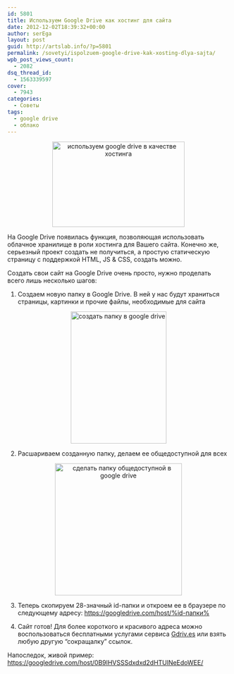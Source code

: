 ```yaml
---
id: 5801
title: Используем Google Drive как хостинг для сайта
date: 2012-12-02T18:39:32+00:00
author: serEga
layout: post
guid: http://artslab.info/?p=5801
permalink: /sovetyi/ispolzuem-google-drive-kak-xosting-dlya-sajta/
wpb_post_views_count:
  - 2082
dsq_thread_id:
  - 1563339597
cover:
  - 7943
categories:
  - Советы
tags:
  - google drive
  - облако
---
```

<center>
  <a href="http://googledrive.com/host/0B9lHVSSSdxdxd0hjdUdmRzY3Tjg/google_drive_kak_hosting.jpg"><img src="http://googledrive.com/host/0B9lHVSSSdxdxd0hjdUdmRzY3Tjg/google_drive_kak_hosting-300x194.jpg" alt="используем google drive в качестве хостинга" title="google_drive_kak_hosting" width="300" height="194" class="aligncenter size-medium wp-image-5802" srcset="http://googledrive.com/host/0B9lHVSSSdxdxd0hjdUdmRzY3Tjg/google_drive_kak_hosting-300x194.jpg 300w, http://googledrive.com/host/0B9lHVSSSdxdxd0hjdUdmRzY3Tjg/google_drive_kak_hosting.jpg 650w" sizes="(max-width: 300px) 100vw, 300px" /></a>
</center>

На Google Drive появилась функция, позволяющая использовать облачное хранилище в роли хостинга для Вашего сайта. Конечно же, серьезный проект создать не получиться, а простую статическую страницу с поддержкой HTML, JS & CSS, создать можно.

Создать свои сайт на Google Drive очень просто, нужно проделать всего лишь несколько шагов:

<!--more-->

1. Создаем новую папку в Google Drive. В ней у нас будут храниться страницы, картинки и прочие файлы, необходимые для сайта

<center>
  <a href="http://googledrive.com/host/0B9lHVSSSdxdxd0hjdUdmRzY3Tjg/sozdat_papku_v_drive.jpeg"><img src="http://googledrive.com/host/0B9lHVSSSdxdxd0hjdUdmRzY3Tjg/sozdat_papku_v_drive-217x300.jpg" alt="создать папку в google drive" title="sozdat_papku_v_drive" width="217" height="300" class="aligncenter size-medium wp-image-5806" srcset="http://googledrive.com/host/0B9lHVSSSdxdxd0hjdUdmRzY3Tjg/sozdat_papku_v_drive-217x300.jpg 217w, http://googledrive.com/host/0B9lHVSSSdxdxd0hjdUdmRzY3Tjg/sozdat_papku_v_drive.jpeg 268w" sizes="(max-width: 217px) 100vw, 217px" /></a>
</center>

2. Расшариваем созданную папку, делаем ее общедоступной для всех

<center>
  <a href="http://googledrive.com/host/0B9lHVSSSdxdxd0hjdUdmRzY3Tjg/rasharit_papku_google_drive.jpeg"><img src="http://googledrive.com/host/0B9lHVSSSdxdxd0hjdUdmRzY3Tjg/rasharit_papku_google_drive-288x300.jpg" alt="сделать папку общедоступной в google drive" title="rasharit_papku_google_drive" width="288" height="300" class="aligncenter size-medium wp-image-5805" srcset="http://googledrive.com/host/0B9lHVSSSdxdxd0hjdUdmRzY3Tjg/rasharit_papku_google_drive-288x300.jpg 288w, http://googledrive.com/host/0B9lHVSSSdxdxd0hjdUdmRzY3Tjg/rasharit_papku_google_drive.jpeg 629w" sizes="(max-width: 288px) 100vw, 288px" /></a>
</center>

3. Теперь скопируем 28-значный id-папки и откроем ее в браузере по следующему адресу: https://googledrive.com/host/%id-папки%

4. Сайт готов! Для более короткого и красивого адреса можно воспользоваться бесплатными услугами сервиса [Gdriv.es](http://gdriv.es) или взять любую другую &#8220;сокращалку&#8221; ссылок.

<center>
</center>

Напоследок, живой пример: <https://googledrive.com/host/0B9lHVSSSdxdxd2dHTUlNeEdoWEE/>